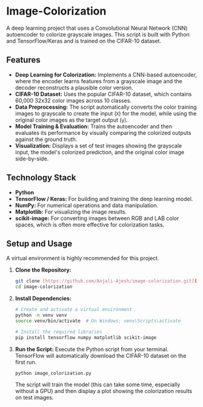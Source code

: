# Image-Colorization
A deep learning project that uses a Convolutional Neural Network (CNN) autoencoder to colorize grayscale images. This script is built with Python and TensorFlow/Keras and is trained on the CIFAR-10 dataset.

## Features

-   **Deep Learning for Colorization:** Implements a CNN-based autoencoder, where the encoder learns features from a grayscale image and the decoder reconstructs a plausible color version.
-   **CIFAR-10 Dataset:** Uses the popular CIFAR-10 dataset, which contains 60,000 32x32 color images across 10 classes.
-   **Data Preprocessing:** The script automatically converts the color training images to grayscale to create the input (`X`) for the model, while using the original color images as the target output (`y`).
-   **Model Training & Evaluation:** Trains the autoencoder and then evaluates its performance by visually comparing the colorized outputs against the ground truth.
-   **Visualization:** Displays a set of test images showing the grayscale input, the model's colorized prediction, and the original color image side-by-side.

## Technology Stack

-   **Python**
-   **TensorFlow / Keras:** For building and training the deep learning model.
-   **NumPy:** For numerical operations and data manipulation.
-   **Matplotlib:** For visualizing the image results.
-   **scikit-image:** For converting images between RGB and LAB color spaces, which is often more effective for colorization tasks.

## Setup and Usage

A virtual environment is highly recommended for this project.

1.  **Clone the Repository:**
    ```bash
    git clone [https://github.com/Anjali-Ajesh/image-colorization.git](https://github.com/Anjali-Ajesh/image-colorization.git)
    cd image-colorization
    ```

2.  **Install Dependencies:**
    ```bash
    # Create and activate a virtual environment
    python -m venv venv
    source venv/bin/activate  # On Windows: venv\Scripts\activate

    # Install the required libraries
    pip install tensorflow numpy matplotlib scikit-image
    ```

3.  **Run the Script:**
    Execute the Python script from your terminal. TensorFlow will automatically download the CIFAR-10 dataset on the first run.
    ```bash
    python image_colorization.py
    ```
    The script will train the model (this can take some time, especially without a GPU) and then display a plot showing the colorization results on test images.
